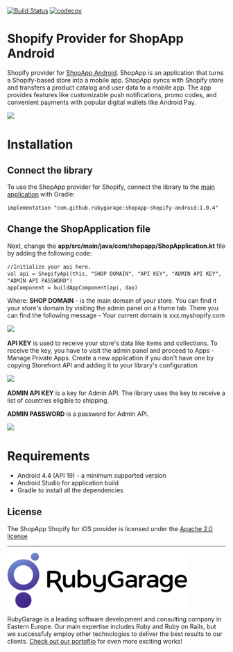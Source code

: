 [![Build Status](https://travis-ci.org/rubygarage/shopapp-shopify-android.svg?branch=master)](https://travis-ci.org/rubygarage/shopapp-shopify-android)
[![codecov](https://codecov.io/gh/rubygarage/shopapp-shopify-android/branch/master/graph/badge.svg)](https://codecov.io/gh/rubygarage/shopapp-shopify-android)

# Shopify Provider for ShopApp Android

Shopify provider for [ShopApp Android](https://github.com/rubygarage/shopapp-android). ShopApp is an application that turns a Shopify-based store into a mobile app. 
ShopApp syncs with Shopify store and transfers a product catalog and user data to a mobile app. 
The app provides features like customizable push notifications, promo codes, and convenient payments with popular digital wallets like Android Pay.

![ ](https://github.com/rubygarage/shopapp-shopify-android/blob/master/assets/shopapp-main-screen.gif?raw=true)

# Installation
## Connect the library

To use the ShopApp provider for Shopify, connect the library to the [main application](https://github.com/rubygarage/shopapp-android) with Gradle:

``` 
implementation "com.github.rubygarage:shopapp-shopify-android:1.0.4" 
```

## Change the ShopApplication file
Next, change the **app/src/main/java/com/shopapp/ShopApplication.kt** file by adding the following code: 

``` 
//Initialize your api here.
val api = ShopifyApi(this, "SHOP DOMAIN", "API KEY", "ADMIN API KEY", "ADMIN API PASSWORD")
appComponent = buildAppComponent(api, dao) 
```

Where: 
**SHOP DOMAIN** - is the main domain of your store. You can find it your store's domain by visiting the admin panel on a Home tab. There you can find the following message - Your current domain is xxx.myshopify.com

![ ](https://github.com/rubygarage/shopapp-shopify-android/blob/master/assets/domain.png?raw=true)

**API KEY** is used to receive your store's data like items and collections. To receive the key, you have to visit the admin panel and proceed to Apps - Manage Private Apps. Create a new application if you don't have one by copying Storefront API and adding it to your library's configuration

![ ](https://github.com/rubygarage/shopapp-shopify-android/blob/master/assets/storefront.png?raw=true)

**ADMIN API KEY** is a key for Admin API. The library uses the key to receive a list of countries eligible to shipping.

**ADMIN PASSWORD** is a password for Admin API.

![ ](https://github.com/rubygarage/shopapp-shopify-android/blob/master/assets/keys.png?raw=true)

# Requirements
* Android 4.4 (API 19) - a minimum supported version
* Android Studio for application build
* Gradle to install all the dependencies   

## License
The ShopApp Shopify for iOS provider is licensed under the [Apache 2.0 license](https://www.apache.org/licenses/LICENSE-2.0)
***
<a href="https://rubygarage.org/"><img src="https://github.com/rubygarage/shopapp-shopify-ios/blob/master/assets/rubygarage.png?raw=true" alt="RubyGarage Logo" width="415" height="128"></a>

RubyGarage is a leading software development and consulting company in Eastern Europe. Our main expertise includes Ruby and Ruby on Rails, but we successfuly employ other technologies to deliver the best results to our clients. [Check out our portoflio](https://rubygarage.org/portfolio) for even more exciting works!
